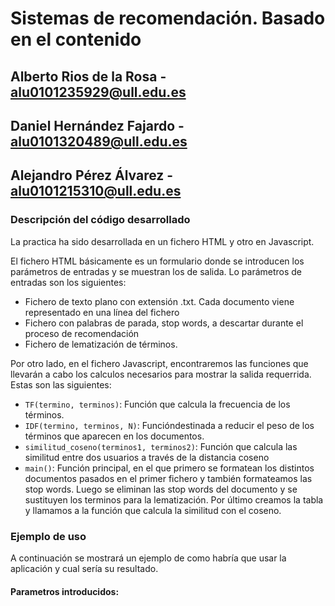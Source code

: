 # Sistemas de recomendación. Basado en el contenido
## Alberto Rios de la Rosa - alu0101235929@ull.edu.es
## Daniel Hernández Fajardo - alu0101320489@ull.edu.es
## Alejandro Pérez Álvarez - alu0101215310@ull.edu.es

### Descripción del código desarrollado

La practica ha sido desarrollada en un fichero HTML y otro en Javascript. 

El fichero HTML básicamente es un formulario donde se introducen los parámetros de entradas y se muestran los de salida.
Lo parámetros de entradas son los siguientes:

  * Fichero de texto plano con extensión .txt. Cada documento viene representado en una línea del fichero
  * Fichero con palabras de parada, stop words, a descartar durante el proceso de recomendación
  * Fichero de lematización de términos.
  
Por otro lado, en el fichero Javascript, encontraremos las funciones que llevarán a cabo los calculos necesarios para mostrar la salida requerrida.
Estas son las siguientes:

  * `TF(termino, terminos)`: Función que calcula la frecuencia de los términos.
  * `IDF(termino, terminos, N)`: Funcióndestinada a reducir el peso de los términos que aparecen en los documentos.
  * `similitud_coseno(terminos1, terminos2)`: Función que calcula las similitud entre dos usuarios a través de la distancia coseno
  * `main()`: Función principal, en el que primero se formatean los distintos documentos pasados en el primer fichero y también formateamos las stop words. Luego se eliminan las stop words del documento y se sustituyen los terminos para la lematización. Por último creamos la tabla y llamamos a la función que calcula la similitud con el coseno. 
  
 ### Ejemplo de uso

 A continuación se mostrará un ejemplo de como habría que usar la aplicación y cual sería su resultado.
 
  #### Parametros introducidos:
  
